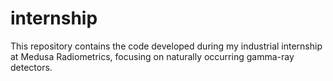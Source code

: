 # internship
This repository contains the code developed during my industrial internship at Medusa Radiometrics, focusing on naturally occurring gamma-ray detectors.
